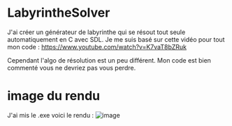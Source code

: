 # LabyrintheSolver
J'ai créer un générateur de labyrinthe qui se résout tout seule automatiquement en C avec SDL.
Je me suis basé sur cette vidéo pour tout mon code :
https://www.youtube.com/watch?v=K7vaT8bZRuk

Cependant l'algo de résolution est un peu différent.
Mon code est bien commenté vous ne devriez pas vous perdre.

# image du rendu

J'ai mis le .exe voici le rendu :
![image](https://user-images.githubusercontent.com/82201381/114183693-3cb12400-9944-11eb-968c-4a38e0141e90.png)
